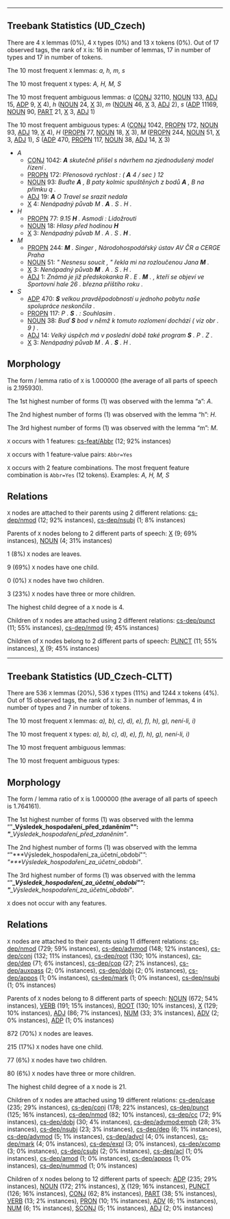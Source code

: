 

--------------------------------------------------------------------------------

## Treebank Statistics (UD_Czech)

There are 4 `X` lemmas (0%), 4 `X` types (0%) and 13 `X` tokens (0%).
Out of 17 observed tags, the rank of `X` is: 16 in number of lemmas, 17 in number of types and 17 in number of tokens.

The 10 most frequent `X` lemmas: <em>a, h, m, s</em>

The 10 most frequent `X` types:  <em>A, H, M, S</em>

The 10 most frequent ambiguous lemmas: <em>a</em> ([CONJ]() 32110, [NOUN]() 133, [ADJ]() 15, [ADP]() 9, [X]() 4), <em>h</em> ([NOUN]() 24, [X]() 3), <em>m</em> ([NOUN]() 46, [X]() 3, [ADJ]() 2), <em>s</em> ([ADP]() 11169, [NOUN]() 90, [PART]() 21, [X]() 3, [ADJ]() 1)

The 10 most frequent ambiguous types:  <em>A</em> ([CONJ]() 1042, [PROPN]() 172, [NOUN]() 93, [ADJ]() 19, [X]() 4), <em>H</em> ([PROPN]() 77, [NOUN]() 18, [X]() 3), <em>M</em> ([PROPN]() 244, [NOUN]() 51, [X]() 3, [ADJ]() 1), <em>S</em> ([ADP]() 470, [PROPN]() 117, [NOUN]() 38, [ADJ]() 14, [X]() 3)


* <em>A</em>
  * [CONJ]() 1042: <em><b>A</b> skutečně přišel s návrhem na zjednodušený model řízení .</em>
  * [PROPN]() 172: <em>Přenosová rychlost : ( <b>A</b> 4 / sec ) 12</em>
  * [NOUN]() 93: <em>Buďte <b>A</b> , B paty kolmic spuštěných z bodů <b>A</b> , B na přímku q .</em>
  * [ADJ]() 19: <em><b>A</b> O Travel se srazit nedala</em>
  * [X]() 4: <em>Nenápadný půvab M . <b>A</b> . S . H .</em>
* <em>H</em>
  * [PROPN]() 77: <em>9.15 <b>H</b> . Asmodi : Lidožrouti</em>
  * [NOUN]() 18: <em>Hlasy před hodinou <b>H</b></em>
  * [X]() 3: <em>Nenápadný půvab M . A . S . <b>H</b> .</em>
* <em>M</em>
  * [PROPN]() 244: <em><b>M</b> . Singer , Národohospodářský ústav AV ČR a CERGE Praha</em>
  * [NOUN]() 51: <em>" Nesnesu soucit , " řekla mi na rozloučenou Jana <b>M</b> .</em>
  * [X]() 3: <em>Nenápadný půvab <b>M</b> . A . S . H .</em>
  * [ADJ]() 1: <em>Známá je již předskokanka R . E . <b>M</b> . , kteří se objeví ve Sportovní hale 26 . března příštího roku .</em>
* <em>S</em>
  * [ADP]() 470: <em><b>S</b> velkou pravděpodobností u jednoho pobytu naše spolupráce neskončila .</em>
  * [PROPN]() 117: <em>P . <b>S</b> . : Souhlasím .</em>
  * [NOUN]() 38: <em>Buď <b>S</b> bod v němž k tomuto rozlomení dochází ( viz obr . 9 ) .</em>
  * [ADJ]() 14: <em>Velký úspěch má v poslední době také program <b>S</b> . P . Z .</em>
  * [X]() 3: <em>Nenápadný půvab M . A . <b>S</b> . H .</em>

## Morphology

The form / lemma ratio of `X` is 1.000000 (the average of all parts of speech is 2.195930).

The 1st highest number of forms (1) was observed with the lemma “a”: <em>A</em>.

The 2nd highest number of forms (1) was observed with the lemma “h”: <em>H</em>.

The 3rd highest number of forms (1) was observed with the lemma “m”: <em>M</em>.

`X` occurs with 1 features: [cs-feat/Abbr]() (12; 92% instances)

`X` occurs with 1 feature-value pairs: `Abbr=Yes`

`X` occurs with 2 feature combinations.
The most frequent feature combination is `Abbr=Yes` (12 tokens).
Examples: <em>A, H, M, S</em>


## Relations

`X` nodes are attached to their parents using 2 different relations: [cs-dep/nmod]() (12; 92% instances), [cs-dep/nsubj]() (1; 8% instances)

Parents of `X` nodes belong to 2 different parts of speech: [X]() (9; 69% instances), [NOUN]() (4; 31% instances)

1 (8%) `X` nodes are leaves.

9 (69%) `X` nodes have one child.

0 (0%) `X` nodes have two children.

3 (23%) `X` nodes have three or more children.

The highest child degree of a `X` node is 4.

Children of `X` nodes are attached using 2 different relations: [cs-dep/punct]() (11; 55% instances), [cs-dep/nmod]() (9; 45% instances)

Children of `X` nodes belong to 2 different parts of speech: [PUNCT]() (11; 55% instances), [X]() (9; 45% instances)



--------------------------------------------------------------------------------

## Treebank Statistics (UD_Czech-CLTT)

There are 536 `X` lemmas (20%), 536 `X` types (11%) and 1244 `X` tokens (4%).
Out of 15 observed tags, the rank of `X` is: 3 in number of lemmas, 4 in number of types and 7 in number of tokens.

The 10 most frequent `X` lemmas: <em>a), b), c), d), e), f), h), g), není-li, i)</em>

The 10 most frequent `X` types:  <em>a), b), c), d), e), f), h), g), není-li, i)</em>

The 10 most frequent ambiguous lemmas: 

The 10 most frequent ambiguous types:  



## Morphology

The form / lemma ratio of `X` is 1.000000 (the average of all parts of speech is 1.764161).

The 1st highest number of forms (1) was observed with the lemma “"****_Výsledek_hospodaření_před_zdaněním"”: <em>"****_Výsledek_hospodaření_před_zdaněním"</em>.

The 2nd highest number of forms (1) was observed with the lemma “"***Výsledek_hospodaření_za_účetní_období"”: <em>"***Výsledek_hospodaření_za_účetní_období"</em>.

The 3rd highest number of forms (1) was observed with the lemma “"***_Výsledek_hospodaření_za_účetní_období"”: <em>"***_Výsledek_hospodaření_za_účetní_období"</em>.

`X` does not occur with any features.


## Relations

`X` nodes are attached to their parents using 11 different relations: [cs-dep/nmod]() (729; 59% instances), [cs-dep/advmod]() (148; 12% instances), [cs-dep/conj]() (132; 11% instances), [cs-dep/root]() (130; 10% instances), [cs-dep/dep]() (71; 6% instances), [cs-dep/cop]() (27; 2% instances), [cs-dep/auxpass]() (2; 0% instances), [cs-dep/dobj]() (2; 0% instances), [cs-dep/appos]() (1; 0% instances), [cs-dep/mark]() (1; 0% instances), [cs-dep/nsubj]() (1; 0% instances)

Parents of `X` nodes belong to 8 different parts of speech: [NOUN]() (672; 54% instances), [VERB]() (191; 15% instances), [ROOT]() (130; 10% instances), [X]() (129; 10% instances), [ADJ]() (86; 7% instances), [NUM]() (33; 3% instances), [ADV]() (2; 0% instances), [ADP]() (1; 0% instances)

872 (70%) `X` nodes are leaves.

215 (17%) `X` nodes have one child.

77 (6%) `X` nodes have two children.

80 (6%) `X` nodes have three or more children.

The highest child degree of a `X` node is 21.

Children of `X` nodes are attached using 19 different relations: [cs-dep/case]() (235; 29% instances), [cs-dep/conj]() (178; 22% instances), [cs-dep/punct]() (125; 16% instances), [cs-dep/nmod]() (82; 10% instances), [cs-dep/cc]() (72; 9% instances), [cs-dep/dobj]() (30; 4% instances), [cs-dep/advmod:emph]() (28; 3% instances), [cs-dep/nsubj]() (23; 3% instances), [cs-dep/dep]() (6; 1% instances), [cs-dep/advmod]() (5; 1% instances), [cs-dep/advcl]() (4; 0% instances), [cs-dep/mark]() (4; 0% instances), [cs-dep/expl]() (3; 0% instances), [cs-dep/xcomp]() (3; 0% instances), [cs-dep/csubj]() (2; 0% instances), [cs-dep/acl]() (1; 0% instances), [cs-dep/amod]() (1; 0% instances), [cs-dep/appos]() (1; 0% instances), [cs-dep/nummod]() (1; 0% instances)

Children of `X` nodes belong to 12 different parts of speech: [ADP]() (235; 29% instances), [NOUN]() (172; 21% instances), [X]() (129; 16% instances), [PUNCT]() (126; 16% instances), [CONJ]() (62; 8% instances), [PART]() (38; 5% instances), [VERB]() (13; 2% instances), [PRON]() (10; 1% instances), [ADV]() (6; 1% instances), [NUM]() (6; 1% instances), [SCONJ]() (5; 1% instances), [ADJ]() (2; 0% instances)


